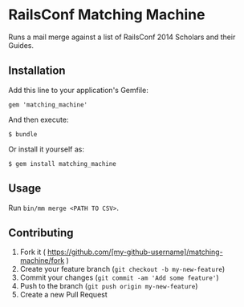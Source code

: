 # RailsConf Matching Machine

Runs a mail merge against a list of RailsConf 2014 Scholars and their Guides.

## Installation

Add this line to your application's Gemfile:

    gem 'matching_machine'

And then execute:

    $ bundle

Or install it yourself as:

    $ gem install matching_machine

## Usage

Run `bin/mm merge <PATH TO CSV>`.

## Contributing

1. Fork it ( https://github.com/[my-github-username]/matching-machine/fork )
2. Create your feature branch (`git checkout -b my-new-feature`)
3. Commit your changes (`git commit -am 'Add some feature'`)
4. Push to the branch (`git push origin my-new-feature`)
5. Create a new Pull Request
